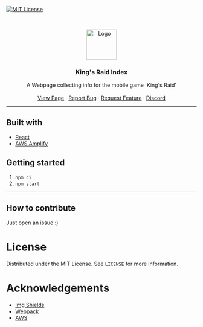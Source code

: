 <!-- Project Shields -->

[![MIT License][license-shield]][license-url]

<!-- Project Logo -->
<br />
<p align="center">
  <a href="https://github.com/Eceri/KR-Index">
    <img src="https://krindex.net/assets/icons/favicon.png" alt="Logo" width="80" height="80">
  </a>

  <h3 align="center">King's Raid Index</h3>

  <p align="center">
    A Webpage collecting info for the mobile game 'King's Raid'
    <br />
    <!-- <a href="https://github.com/othneildrew/Best-README-Template"><strong>Explore the docs »</strong></a> -->
    <br />
    <a href="https://krindex.net">View Page</a>
    ·
    <a href="https://github.com/Eceri/KR-Index/issues">Report Bug</a>
    ·
    <a href="https://github.com/Eceri/KR-Index/issues">Request Feature</a>
    ·
    <a href="https://discord.gg/gjutgW9en2">Discord</a>
  </p>
</p>

---

<!-- TODO: Table of Contents -->

## Built with

- [React](https://reactjs.com)
- [AWS Amplify](https://docs.amplify.aws/)

## Getting started

1. `npm ci`
2. `npm start`

---

## How to contribute

Just open an issue :)

# License

Distributed under the MIT License. See `LICENSE` for more information.

# Acknowledgements

- [Img Shields](https://shields.io)
- [Webpack](https://webpack.js.org/)
- [AWS](https://aws.amazon.com/)

<!-- MARKDOWN Links & Images -->

[license-shield]: https://img.shields.io/github/license/Eceri/KR-Index?style=for-the-badge
[license-url]: https://github.com/Eceri/KR-Index/blob/feature/LICENSE
